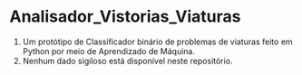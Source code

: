 # Analisador_Vistorias_Viaturas
1. Um protótipo de  Classificador binário de problemas de viaturas feito em Python por meio de Aprendizado de Máquina.
1. Nenhum dado sigiloso está disponível neste repositório.

